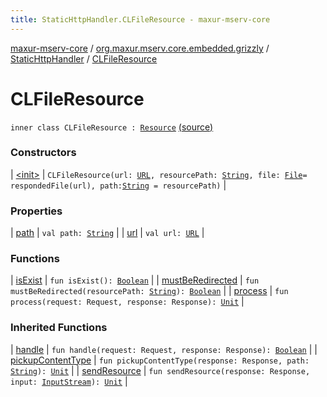 ```yaml
---
title: StaticHttpHandler.CLFileResource - maxur-mserv-core
---
```


[maxur-mserv-core](../../../index.html) / [org.maxur.mserv.core.embedded.grizzly](../../index.html) / [StaticHttpHandler](../index.html) / [CLFileResource](.)

# CLFileResource

`inner class CLFileResource : `[`Resource`](../-resource/index.html) [(source)](https://github.com/myunusov/maxur-mserv/tree/master/maxur-mserv-core/src/main/kotlin/org/maxur/mserv/core/embedded/grizzly/StaticHttpHandler.kt#L79)

### Constructors

| [&lt;init&gt;](-init-.html) | `CLFileResource(url: `[`URL`](http://docs.oracle.com/javase/8/docs/api/java/net/URL.html)`, resourcePath: `[`String`](https://kotlinlang.org/api/latest/jvm/stdlib/kotlin/-string/index.html)`, file: `[`File`](http://docs.oracle.com/javase/8/docs/api/java/io/File.html)` = respondedFile(url), path: `[`String`](https://kotlinlang.org/api/latest/jvm/stdlib/kotlin/-string/index.html)` = resourcePath)` |

### Properties

| [path](path.html) | `val path: `[`String`](https://kotlinlang.org/api/latest/jvm/stdlib/kotlin/-string/index.html) |
| [url](url.html) | `val url: `[`URL`](http://docs.oracle.com/javase/8/docs/api/java/net/URL.html) |

### Functions

| [isExist](is-exist.html) | `fun isExist(): `[`Boolean`](https://kotlinlang.org/api/latest/jvm/stdlib/kotlin/-boolean/index.html) |
| [mustBeRedirected](must-be-redirected.html) | `fun mustBeRedirected(resourcePath: `[`String`](https://kotlinlang.org/api/latest/jvm/stdlib/kotlin/-string/index.html)`): `[`Boolean`](https://kotlinlang.org/api/latest/jvm/stdlib/kotlin/-boolean/index.html) |
| [process](process.html) | `fun process(request: Request, response: Response): `[`Unit`](https://kotlinlang.org/api/latest/jvm/stdlib/kotlin/-unit/index.html) |

### Inherited Functions

| [handle](../-resource/handle.html) | `fun handle(request: Request, response: Response): `[`Boolean`](https://kotlinlang.org/api/latest/jvm/stdlib/kotlin/-boolean/index.html) |
| [pickupContentType](../-resource/pickup-content-type.html) | `fun pickupContentType(response: Response, path: `[`String`](https://kotlinlang.org/api/latest/jvm/stdlib/kotlin/-string/index.html)`): `[`Unit`](https://kotlinlang.org/api/latest/jvm/stdlib/kotlin/-unit/index.html) |
| [sendResource](../-resource/send-resource.html) | `fun sendResource(response: Response, input: `[`InputStream`](http://docs.oracle.com/javase/8/docs/api/java/io/InputStream.html)`): `[`Unit`](https://kotlinlang.org/api/latest/jvm/stdlib/kotlin/-unit/index.html) |

